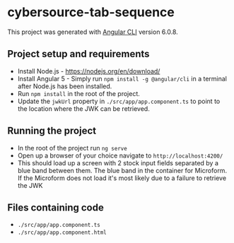 # cybersource-tab-sequence

This project was generated with [Angular CLI](https://github.com/angular/angular-cli) version 6.0.8.

## Project setup and requirements
* Install Node.js - https://nodejs.org/en/download/
* Install Angular 5 - Simply run `npm install -g @angular/cli` in a terminal after Node.js has been installed.
* Run `npm install` in the root of the project.
* Update the `jwkUrl` property in `./src/app/app.component.ts` to point to the location where the JWK can be retrieved.

## Running the project
* In the root of the project run `ng serve`
* Open up a browser of your choice navigate to `http://localhost:4200/`
* This should load up a screen with 2 stock input fields separated by a blue band between them. The blue band in the container for Microform. If the Microform does not load it's most likely due to a failure to retrieve the JWK

## Files containing code
* `./src/app/app.component.ts`
* `./src/app/app.component.html`